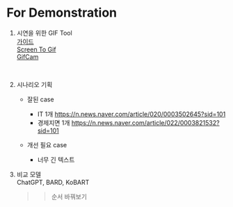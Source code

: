 


# For Demonstration

1. 시연을 위한 GIF Tool <br>
  [가이드](https://caresser.tistory.com/18) <br>
  [Screen To Gif](https://www.screentogif.com/) <br>
  [GifCam](http://blog.bahraniapps.com/gifcam/)<br>


<br>

2. 시나리오 기획 
    - 잘된 case  
      - IT 1개 https://n.news.naver.com/article/020/0003502645?sid=101
      - 경제지면 1개  https://n.news.naver.com/article/022/0003821532?sid=101

     
    - 개선 필요 case 
      - 너무 긴 텍스트  


3. 비교 모델 <br>
   ChatGPT, BARD, KoBART
   >> 순서 바꿔보기
